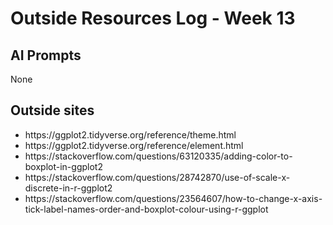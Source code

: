 # Outside Resources Log - Week 13


## AI Prompts
None

## Outside sites
<ul>
  <li>https://ggplot2.tidyverse.org/reference/theme.html
</li>
  <li>https://ggplot2.tidyverse.org/reference/element.html
</li>
  <li>https://stackoverflow.com/questions/63120335/adding-color-to-boxplot-in-ggplot2
</li>
<li>https://stackoverflow.com/questions/28742870/use-of-scale-x-discrete-in-r-ggplot2</li>
<li>https://stackoverflow.com/questions/23564607/how-to-change-x-axis-tick-label-names-order-and-boxplot-colour-using-r-ggplot</li>
</ul>